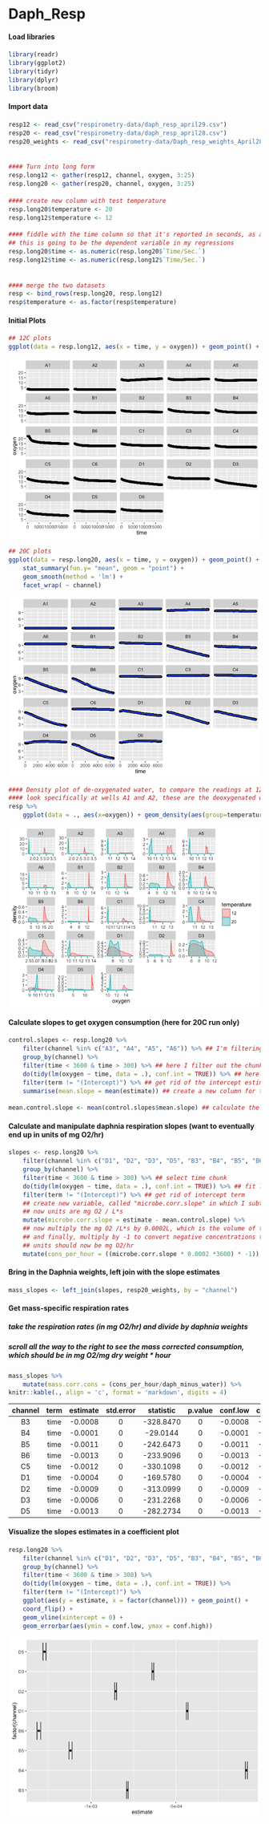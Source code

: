 # Daph_Resp

#### Load libraries

```r
library(readr)
library(ggplot2)
library(tidyr)
library(dplyr)
library(broom)
```

#### Import data

```r
resp12 <- read_csv("respirometry-data/daph_resp_april29.csv")
resp20 <- read_csv("respirometry-data/daph_resp_april28.csv")
resp20_weights <- read_csv("respirometry-data/Daph_resp_weights_April28.csv")


#### Turn into long form
resp.long12 <- gather(resp12, channel, oxygen, 3:25)
resp.long20 <- gather(resp20, channel, oxygen, 3:25)

#### create new column with test temperature
resp.long20$temperature <- 20
resp.long12$temperature <- 12

#### fiddle with the time column so that it's reported in seconds, as a numeric variable
## this is going to be the dependent variable in my regressions
resp.long20$time <- as.numeric(resp.long20$`Time/Sec.`)
resp.long12$time <- as.numeric(resp.long12$`Time/Sec.`)


#### merge the two datasets
resp <- bind_rows(resp.long20, resp.long12)
resp$temperature <- as.factor(resp$temperature)
```


#### Initial Plots

```r
## 12C plots
ggplot(data = resp.long12, aes(x = time, y = oxygen)) + geom_point() + facet_wrap( ~ channel)
```

![](05_Respiration_calcs_files/figure-html/unnamed-chunk-3-1.png)<!-- -->

```r
## 20C plots
ggplot(data = resp.long20, aes(x = time, y = oxygen)) + geom_point() +
	stat_summary(fun.y= "mean", geom = "point") +
	geom_smooth(method = 'lm') + 
	facet_wrap( ~ channel)
```

![](05_Respiration_calcs_files/figure-html/unnamed-chunk-3-2.png)<!-- -->

```r
#### Density plot of de-oxygenated water, to compare the readings at 12 and 20C
#### look specifically at wells A1 and A2, these are the deoxygenated water
resp %>% 
	ggplot(data = ., aes(x=oxygen)) + geom_density(aes(group=temperature, colour=temperature, fill=temperature), alpha=0.3) + facet_wrap( ~ channel, scales = "free")
```

![](05_Respiration_calcs_files/figure-html/unnamed-chunk-3-3.png)<!-- -->


#### Calculate slopes to get oxygen consumption (here for 20C run only)

```r
control.slopes <- resp.long20 %>% 
	filter(channel %in% c("A3", "A4", "A5", "A6")) %>% ## I'm filtering out only the A row, b/c these were my plain COMBO wells
	group_by(channel) %>% 
	filter(time < 3600 & time > 300) %>% ## here I filter out the chunk of time between 5 minutes and one hour
	do(tidy(lm(oxygen ~ time, data = .), conf.int = TRUE)) %>% ## here I fit a linear model of oxygen concentration as a function of time, for each well
	filter(term != "(Intercept)") %>% ## get rid of the intercept estimate
	summarise(mean.slope = mean(estimate)) ## create a new column for the mean slope

mean.control.slope <- mean(control.slopes$mean.slope) ## calculate the mean control slope
```
#### Calculate and manipulate daphnia respiration slopes (want to eventually end up in units of mg O2/hr)

```r
slopes <- resp.long20 %>% 
	filter(channel %in% c("D1", "D2", "D3", "D5", "B3", "B4", "B5", "B6", "C5")) %>% ## pull out the wells where it looks like the measurements worked
	group_by(channel) %>% 
	filter(time < 3600 & time > 300) %>% ## select time chunk
	do(tidy(lm(oxygen ~ time, data = .), conf.int = TRUE)) %>% ## fit linear models, grouped by channel
	filter(term != "(Intercept)") %>% ## get rid of intercept term
	## create new variable, called "microbe.corr.slope" in which I subtract the mean of the COMBO only slopes, correcting for microbial respiration
	## now units are mg O2 / L*s
	mutate(microbe.corr.slope = estimate - mean.control.slope) %>% 
	## now multiply the mg O2 /L*s by 0.0002L, which is the volume of the wells, and by 3600s, to convert my metric in seconds to hours
	## and finally, multiply by -1 to convert negative concentrations to a positive respiration value
	## units should now be mg O2/hr
	mutate(cons_per_hour = ((microbe.corr.slope * 0.0002 *3600) * -1)) 
```

#### Bring in the Daphnia weights, left join with the slope estimates

```r
mass_slopes <- left_join(slopes, resp20_weights, by = "channel")
```
#### Get mass-specific respiration rates
##### take the respiration rates (in mg O2/hr) and divide by daphnia weights
##### scroll all the way to the right to see the mass corrected consumption, which should be in mg O2/mg dry weight * hour

```r
mass_slopes %>% 
	mutate(mass.corr.cons = (cons_per_hour/daph_minus_water)) %>% 
knitr::kable(., align = 'c', format = 'markdown', digits = 4)
```



| channel | term | estimate | std.error | statistic | p.value | conf.low | conf.high | microbe.corr.slope | cons_per_hour | Before  |  After  | daph_plus_water | water | mean_water | daph_minus_water | mass.corr.cons |
|:-------:|:----:|:--------:|:---------:|:---------:|:-------:|:--------:|:---------:|:------------------:|:-------------:|:-------:|:-------:|:---------------:|:-----:|:----------:|:----------------:|:--------------:|
|   B3    | time | -0.0008  |     0     | -328.8470 |    0    | -0.0008  |  -0.0008  |      -0.0008       |     6e-04     | 54.9625 | 54.9860 |     0.0235      |  NA   |   0.0192   |      0.0043      |     0.1350     |
|   B4    | time | -0.0001  |     0     | -29.0144  |    0    | -0.0001  |  -0.0001  |      -0.0001       |     1e-04     | 54.6966 | 54.7734 |     0.0768      |  NA   |   0.0192   |      0.0576      |     0.0014     |
|   B5    | time | -0.0011  |     0     | -242.6473 |    0    | -0.0011  |  -0.0011  |      -0.0011       |     8e-04     | 54.1293 | 54.2196 |     0.0903      |  NA   |   0.0192   |      0.0711      |     0.0116     |
|   B6    | time | -0.0013  |     0     | -233.9096 |    0    | -0.0013  |  -0.0013  |      -0.0013       |     1e-03     | 54.9597 | 55.0578 |     0.0981      |  NA   |   0.0192   |      0.0789      |     0.0122     |
|   C5    | time | -0.0012  |     0     | -330.1098 |    0    | -0.0012  |  -0.0012  |      -0.0012       |     9e-04     | 55.1164 | 55.2048 |     0.0884      |  NA   |   0.0192   |      0.0692      |     0.0124     |
|   D1    | time | -0.0004  |     0     | -169.5780 |    0    | -0.0004  |  -0.0004  |      -0.0005       |     3e-04     | 53.8989 | 53.9971 |     0.0982      |  NA   |   0.0192   |      0.0790      |     0.0042     |
|   D2    | time | -0.0009  |     0     | -313.0999 |    0    | -0.0009  |  -0.0008  |      -0.0009       |     6e-04     | 54.8825 | 54.9861 |     0.1036      |  NA   |   0.0192   |      0.0844      |     0.0075     |
|   D3    | time | -0.0006  |     0     | -231.2268 |    0    | -0.0006  |  -0.0006  |      -0.0007       |     5e-04     | 53.4927 | 53.5525 |     0.0598      |  NA   |   0.0192   |      0.0406      |     0.0117     |
|   D5    | time | -0.0013  |     0     | -282.2734 |    0    | -0.0013  |  -0.0013  |      -0.0013       |     9e-04     | 54.0971 | 54.1878 |     0.0907      |  NA   |   0.0192   |      0.0715      |     0.0131     |

#### Visualize the slopes estimates in a coefficient plot

```r
resp.long20 %>% 
	filter(channel %in% c("D1", "D2", "D3", "D5", "B3", "B4", "B5", "B6")) %>% 
	group_by(channel) %>% 
	filter(time < 3600 & time > 300) %>% 
	do(tidy(lm(oxygen ~ time, data = .), conf.int = TRUE)) %>%
	filter(term != "(Intercept)") %>% 
	ggplot(aes(y = estimate, x = factor(channel))) + geom_point() + 
	coord_flip() +
	geom_vline(xintercept = 0) +
	geom_errorbar(aes(ymin = conf.low, ymax = conf.high)) 
```

![](05_Respiration_calcs_files/figure-html/unnamed-chunk-8-1.png)<!-- -->
